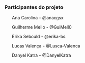 <h3>Participantes do projeto</h3>

<ul>Ana Carolina - @anacgsx</ul>
<ul>Guilherme Mello - @GuiMell0</ul>
<ul>Erika Sebould - @erika-bs</ul>
<ul>Lucas Valença - @Lusca-Valenca</ul>
<ul>Danyel Katra - @DanyelKatra</ul>
